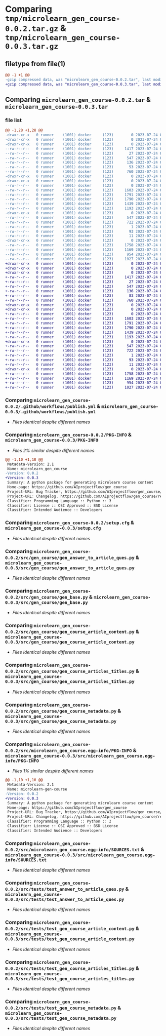 # Comparing `tmp/microlearn_gen_course-0.0.2.tar.gz` & `tmp/microlearn_gen_course-0.0.3.tar.gz`

## filetype from file(1)

```diff
@@ -1 +1 @@
-gzip compressed data, was "microlearn_gen_course-0.0.2.tar", last modified: Mon Jul 24 06:33:02 2023, max compression
+gzip compressed data, was "microlearn_gen_course-0.0.3.tar", last modified: Mon Jul 24 07:09:04 2023, max compression
```

## Comparing `microlearn_gen_course-0.0.2.tar` & `microlearn_gen_course-0.0.3.tar`

### file list

```diff
@@ -1,28 +1,28 @@
-drwxr-xr-x   0 runner    (1001) docker     (123)        0 2023-07-24 06:33:02.366232 microlearn_gen_course-0.0.2/
-drwxr-xr-x   0 runner    (1001) docker     (123)        0 2023-07-24 06:33:02.362232 microlearn_gen_course-0.0.2/.github/
-drwxr-xr-x   0 runner    (1001) docker     (123)        0 2023-07-24 06:33:02.362232 microlearn_gen_course-0.0.2/.github/workflows/
--rw-r--r--   0 runner    (1001) docker     (123)     1417 2023-07-24 06:32:50.000000 microlearn_gen_course-0.0.2/.github/workflows/publish.yml
--rw-r--r--   0 runner    (1001) docker     (123)       27 2023-07-24 06:32:50.000000 microlearn_gen_course-0.0.2/.gitignore
--rw-r--r--   0 runner    (1001) docker     (123)      547 2023-07-24 06:33:02.366232 microlearn_gen_course-0.0.2/PKG-INFO
--rw-r--r--   0 runner    (1001) docker     (123)      136 2023-07-24 06:32:50.000000 microlearn_gen_course-0.0.2/pyproject.toml
--rw-r--r--   0 runner    (1001) docker     (123)       53 2023-07-24 06:32:50.000000 microlearn_gen_course-0.0.2/requirements.txt
--rw-r--r--   0 runner    (1001) docker     (123)      760 2023-07-24 06:33:02.366232 microlearn_gen_course-0.0.2/setup.cfg
-drwxr-xr-x   0 runner    (1001) docker     (123)        0 2023-07-24 06:33:02.362232 microlearn_gen_course-0.0.2/src/
-drwxr-xr-x   0 runner    (1001) docker     (123)        0 2023-07-24 06:33:02.366232 microlearn_gen_course-0.0.2/src/gen_course/
--rw-r--r--   0 runner    (1001) docker     (123)        0 2023-07-24 06:32:50.000000 microlearn_gen_course-0.0.2/src/gen_course/__init__.py
--rw-r--r--   0 runner    (1001) docker     (123)     1603 2023-07-24 06:32:50.000000 microlearn_gen_course-0.0.2/src/gen_course/gen_answer_to_article_ques.py
--rw-r--r--   0 runner    (1001) docker     (123)     1791 2023-07-24 06:32:50.000000 microlearn_gen_course-0.0.2/src/gen_course/gen_base.py
--rw-r--r--   0 runner    (1001) docker     (123)     1790 2023-07-24 06:32:50.000000 microlearn_gen_course-0.0.2/src/gen_course/gen_course_article_content.py
--rw-r--r--   0 runner    (1001) docker     (123)     1439 2023-07-24 06:32:50.000000 microlearn_gen_course-0.0.2/src/gen_course/gen_course_articles_titles.py
--rw-r--r--   0 runner    (1001) docker     (123)     1193 2023-07-24 06:32:50.000000 microlearn_gen_course-0.0.2/src/gen_course/gen_course_metadata.py
-drwxr-xr-x   0 runner    (1001) docker     (123)        0 2023-07-24 06:33:02.366232 microlearn_gen_course-0.0.2/src/microlearn_gen_course.egg-info/
--rw-r--r--   0 runner    (1001) docker     (123)      547 2023-07-24 06:33:02.000000 microlearn_gen_course-0.0.2/src/microlearn_gen_course.egg-info/PKG-INFO
--rw-r--r--   0 runner    (1001) docker     (123)      722 2023-07-24 06:33:02.000000 microlearn_gen_course-0.0.2/src/microlearn_gen_course.egg-info/SOURCES.txt
--rw-r--r--   0 runner    (1001) docker     (123)        1 2023-07-24 06:33:02.000000 microlearn_gen_course-0.0.2/src/microlearn_gen_course.egg-info/dependency_links.txt
--rw-r--r--   0 runner    (1001) docker     (123)       93 2023-07-24 06:33:02.000000 microlearn_gen_course-0.0.2/src/microlearn_gen_course.egg-info/requires.txt
--rw-r--r--   0 runner    (1001) docker     (123)       11 2023-07-24 06:33:02.000000 microlearn_gen_course-0.0.2/src/microlearn_gen_course.egg-info/top_level.txt
-drwxr-xr-x   0 runner    (1001) docker     (123)        0 2023-07-24 06:33:02.366232 microlearn_gen_course-0.0.2/src/tests/
--rw-r--r--   0 runner    (1001) docker     (123)     1758 2023-07-24 06:32:50.000000 microlearn_gen_course-0.0.2/src/tests/test_answer_to_article_ques.py
--rw-r--r--   0 runner    (1001) docker     (123)     1169 2023-07-24 06:32:50.000000 microlearn_gen_course-0.0.2/src/tests/test_gen_course_article_content.py
--rw-r--r--   0 runner    (1001) docker     (123)      954 2023-07-24 06:32:50.000000 microlearn_gen_course-0.0.2/src/tests/test_gen_course_articles_titles.py
--rw-r--r--   0 runner    (1001) docker     (123)     1027 2023-07-24 06:32:50.000000 microlearn_gen_course-0.0.2/src/tests/test_gen_course_metadata.py
+drwxr-xr-x   0 runner    (1001) docker     (123)        0 2023-07-24 07:09:04.207457 microlearn_gen_course-0.0.3/
+drwxr-xr-x   0 runner    (1001) docker     (123)        0 2023-07-24 07:09:04.199457 microlearn_gen_course-0.0.3/.github/
+drwxr-xr-x   0 runner    (1001) docker     (123)        0 2023-07-24 07:09:04.203457 microlearn_gen_course-0.0.3/.github/workflows/
+-rw-r--r--   0 runner    (1001) docker     (123)     1417 2023-07-24 07:08:52.000000 microlearn_gen_course-0.0.3/.github/workflows/publish.yml
+-rw-r--r--   0 runner    (1001) docker     (123)       27 2023-07-24 07:08:52.000000 microlearn_gen_course-0.0.3/.gitignore
+-rw-r--r--   0 runner    (1001) docker     (123)      547 2023-07-24 07:09:04.207457 microlearn_gen_course-0.0.3/PKG-INFO
+-rw-r--r--   0 runner    (1001) docker     (123)      136 2023-07-24 07:08:52.000000 microlearn_gen_course-0.0.3/pyproject.toml
+-rw-r--r--   0 runner    (1001) docker     (123)       83 2023-07-24 07:08:52.000000 microlearn_gen_course-0.0.3/requirements.txt
+-rw-r--r--   0 runner    (1001) docker     (123)      760 2023-07-24 07:09:04.207457 microlearn_gen_course-0.0.3/setup.cfg
+drwxr-xr-x   0 runner    (1001) docker     (123)        0 2023-07-24 07:09:04.199457 microlearn_gen_course-0.0.3/src/
+drwxr-xr-x   0 runner    (1001) docker     (123)        0 2023-07-24 07:09:04.203457 microlearn_gen_course-0.0.3/src/gen_course/
+-rw-r--r--   0 runner    (1001) docker     (123)        0 2023-07-24 07:08:52.000000 microlearn_gen_course-0.0.3/src/gen_course/__init__.py
+-rw-r--r--   0 runner    (1001) docker     (123)     1603 2023-07-24 07:08:52.000000 microlearn_gen_course-0.0.3/src/gen_course/gen_answer_to_article_ques.py
+-rw-r--r--   0 runner    (1001) docker     (123)     1791 2023-07-24 07:08:52.000000 microlearn_gen_course-0.0.3/src/gen_course/gen_base.py
+-rw-r--r--   0 runner    (1001) docker     (123)     1790 2023-07-24 07:08:52.000000 microlearn_gen_course-0.0.3/src/gen_course/gen_course_article_content.py
+-rw-r--r--   0 runner    (1001) docker     (123)     1439 2023-07-24 07:08:52.000000 microlearn_gen_course-0.0.3/src/gen_course/gen_course_articles_titles.py
+-rw-r--r--   0 runner    (1001) docker     (123)     1193 2023-07-24 07:08:52.000000 microlearn_gen_course-0.0.3/src/gen_course/gen_course_metadata.py
+drwxr-xr-x   0 runner    (1001) docker     (123)        0 2023-07-24 07:09:04.203457 microlearn_gen_course-0.0.3/src/microlearn_gen_course.egg-info/
+-rw-r--r--   0 runner    (1001) docker     (123)      547 2023-07-24 07:09:04.000000 microlearn_gen_course-0.0.3/src/microlearn_gen_course.egg-info/PKG-INFO
+-rw-r--r--   0 runner    (1001) docker     (123)      722 2023-07-24 07:09:04.000000 microlearn_gen_course-0.0.3/src/microlearn_gen_course.egg-info/SOURCES.txt
+-rw-r--r--   0 runner    (1001) docker     (123)        1 2023-07-24 07:09:04.000000 microlearn_gen_course-0.0.3/src/microlearn_gen_course.egg-info/dependency_links.txt
+-rw-r--r--   0 runner    (1001) docker     (123)       93 2023-07-24 07:09:04.000000 microlearn_gen_course-0.0.3/src/microlearn_gen_course.egg-info/requires.txt
+-rw-r--r--   0 runner    (1001) docker     (123)       11 2023-07-24 07:09:04.000000 microlearn_gen_course-0.0.3/src/microlearn_gen_course.egg-info/top_level.txt
+drwxr-xr-x   0 runner    (1001) docker     (123)        0 2023-07-24 07:09:04.207457 microlearn_gen_course-0.0.3/src/tests/
+-rw-r--r--   0 runner    (1001) docker     (123)     1758 2023-07-24 07:08:52.000000 microlearn_gen_course-0.0.3/src/tests/test_answer_to_article_ques.py
+-rw-r--r--   0 runner    (1001) docker     (123)     1169 2023-07-24 07:08:52.000000 microlearn_gen_course-0.0.3/src/tests/test_gen_course_article_content.py
+-rw-r--r--   0 runner    (1001) docker     (123)      954 2023-07-24 07:08:52.000000 microlearn_gen_course-0.0.3/src/tests/test_gen_course_articles_titles.py
+-rw-r--r--   0 runner    (1001) docker     (123)     1027 2023-07-24 07:08:52.000000 microlearn_gen_course-0.0.3/src/tests/test_gen_course_metadata.py
```

### Comparing `microlearn_gen_course-0.0.2/.github/workflows/publish.yml` & `microlearn_gen_course-0.0.3/.github/workflows/publish.yml`

 * *Files identical despite different names*

### Comparing `microlearn_gen_course-0.0.2/PKG-INFO` & `microlearn_gen_course-0.0.3/PKG-INFO`

 * *Files 2% similar despite different names*

```diff
@@ -1,10 +1,10 @@
 Metadata-Version: 2.1
 Name: microlearn_gen_course
-Version: 0.0.2
+Version: 0.0.3
 Summary: A python package for generating microlearn course content
 Home-page: https://github.com/AIprojectflow/gen_course
 Project-URL: Bug Tracker, https://github.com/AIprojectflow/gen_course/issues
 Project-URL: Changelog, https://github.com/AIprojectflow/gen_course/releases
 Classifier: Programming Language :: Python :: 3
 Classifier: License :: OSI Approved :: BSD License
 Classifier: Intended Audience :: Developers
```

### Comparing `microlearn_gen_course-0.0.2/setup.cfg` & `microlearn_gen_course-0.0.3/setup.cfg`

 * *Files identical despite different names*

### Comparing `microlearn_gen_course-0.0.2/src/gen_course/gen_answer_to_article_ques.py` & `microlearn_gen_course-0.0.3/src/gen_course/gen_answer_to_article_ques.py`

 * *Files identical despite different names*

### Comparing `microlearn_gen_course-0.0.2/src/gen_course/gen_base.py` & `microlearn_gen_course-0.0.3/src/gen_course/gen_base.py`

 * *Files identical despite different names*

### Comparing `microlearn_gen_course-0.0.2/src/gen_course/gen_course_article_content.py` & `microlearn_gen_course-0.0.3/src/gen_course/gen_course_article_content.py`

 * *Files identical despite different names*

### Comparing `microlearn_gen_course-0.0.2/src/gen_course/gen_course_articles_titles.py` & `microlearn_gen_course-0.0.3/src/gen_course/gen_course_articles_titles.py`

 * *Files identical despite different names*

### Comparing `microlearn_gen_course-0.0.2/src/gen_course/gen_course_metadata.py` & `microlearn_gen_course-0.0.3/src/gen_course/gen_course_metadata.py`

 * *Files identical despite different names*

### Comparing `microlearn_gen_course-0.0.2/src/microlearn_gen_course.egg-info/PKG-INFO` & `microlearn_gen_course-0.0.3/src/microlearn_gen_course.egg-info/PKG-INFO`

 * *Files 1% similar despite different names*

```diff
@@ -1,10 +1,10 @@
 Metadata-Version: 2.1
 Name: microlearn-gen-course
-Version: 0.0.2
+Version: 0.0.3
 Summary: A python package for generating microlearn course content
 Home-page: https://github.com/AIprojectflow/gen_course
 Project-URL: Bug Tracker, https://github.com/AIprojectflow/gen_course/issues
 Project-URL: Changelog, https://github.com/AIprojectflow/gen_course/releases
 Classifier: Programming Language :: Python :: 3
 Classifier: License :: OSI Approved :: BSD License
 Classifier: Intended Audience :: Developers
```

### Comparing `microlearn_gen_course-0.0.2/src/microlearn_gen_course.egg-info/SOURCES.txt` & `microlearn_gen_course-0.0.3/src/microlearn_gen_course.egg-info/SOURCES.txt`

 * *Files identical despite different names*

### Comparing `microlearn_gen_course-0.0.2/src/tests/test_answer_to_article_ques.py` & `microlearn_gen_course-0.0.3/src/tests/test_answer_to_article_ques.py`

 * *Files identical despite different names*

### Comparing `microlearn_gen_course-0.0.2/src/tests/test_gen_course_article_content.py` & `microlearn_gen_course-0.0.3/src/tests/test_gen_course_article_content.py`

 * *Files identical despite different names*

### Comparing `microlearn_gen_course-0.0.2/src/tests/test_gen_course_articles_titles.py` & `microlearn_gen_course-0.0.3/src/tests/test_gen_course_articles_titles.py`

 * *Files identical despite different names*

### Comparing `microlearn_gen_course-0.0.2/src/tests/test_gen_course_metadata.py` & `microlearn_gen_course-0.0.3/src/tests/test_gen_course_metadata.py`

 * *Files identical despite different names*

